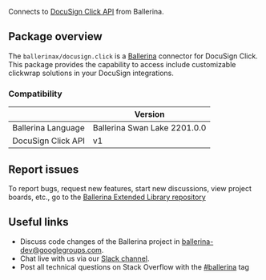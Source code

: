 Connects to [DocuSign Click API](https://developers.docusign.com/docs/click-api/) from Ballerina.

## Package overview
The `ballerinax/docusign.click` is a [Ballerina](https://ballerina.io/) connector for DocuSign Click. This package provides the capability to access include customizable clickwrap solutions in your DocuSign integrations.

### Compatibility
|                       | Version                       |
|-----------------------|-------------------------------|
| Ballerina Language    | Ballerina Swan Lake 2201.0.0    | 
| DocuSign Click API    | v1                            |

## Report issues
To report bugs, request new features, start new discussions, view project boards, etc., go to the [Ballerina Extended Library repository](https://github.com/ballerina-platform/ballerina-extended-library)

## Useful links
- Discuss code changes of the Ballerina project in [ballerina-dev@googlegroups.com](mailto:ballerina-dev@googlegroups.com).
- Chat live with us via our [Slack channel](https://ballerina.io/community/slack/).
- Post all technical questions on Stack Overflow with the [#ballerina](https://stackoverflow.com/questions/tagged/ballerina) tag
